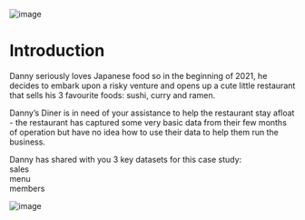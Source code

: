 ![image](https://github.com/user-attachments/assets/6d571e50-ada8-4728-8557-53925e601a6e)

# Introduction <br>
Danny seriously loves Japanese food so in the beginning of 2021, he decides to embark upon a risky venture and opens up a cute little restaurant that sells his 3 favourite foods: sushi, curry and ramen. <br>

Danny’s Diner is in need of your assistance to help the restaurant stay afloat - the restaurant has captured some very basic data from their few months of operation but have no idea how to use their data to help them run the business. <br>

Danny has shared with you 3 key datasets for this case study:   <br>
sales   <br>
menu   <br>
members  <br>

![image](https://github.com/user-attachments/assets/311dea0c-b195-4ac2-b14d-7c0c503e3f76) 


